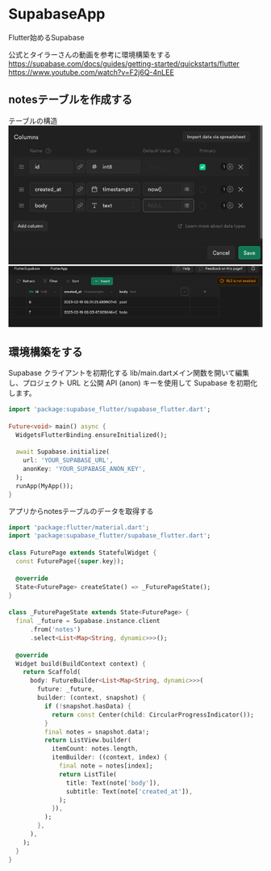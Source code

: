 # SupabaseApp
Flutter始めるSupabase

公式とタイラーさんの動画を参考に環境構築をする
https://supabase.com/docs/guides/getting-started/quickstarts/flutter
https://www.youtube.com/watch?v=F2j6Q-4nLEE

## notesテーブルを作成する
テーブルの構造
<img src="./img/スクリーンショット 2023-02-20 11.35.49.png">
<img src="./img/スクリーンショット 2023-02-20 11.41.14.png">

## 環境構築をする
Supabase クライアントを初期化する
lib/main.dartメイン関数を開いて編集し、プロジェクト URL と公開 API (anon) キーを使用して Supabase を初期化します。

```dart
import 'package:supabase_flutter/supabase_flutter.dart';

Future<void> main() async {
  WidgetsFlutterBinding.ensureInitialized();

  await Supabase.initialize(
    url: 'YOUR_SUPABASE_URL',
    anonKey: 'YOUR_SUPABASE_ANON_KEY',
  );
  runApp(MyApp());
}
```

アプリからnotesテーブルのデータを取得する
```dart
import 'package:flutter/material.dart';
import 'package:supabase_flutter/supabase_flutter.dart';

class FuturePage extends StatefulWidget {
  const FuturePage({super.key});

  @override
  State<FuturePage> createState() => _FuturePageState();
}

class _FuturePageState extends State<FuturePage> {
  final _future = Supabase.instance.client
      .from('notes')
      .select<List<Map<String, dynamic>>>();

  @override
  Widget build(BuildContext context) {
    return Scaffold(
      body: FutureBuilder<List<Map<String, dynamic>>>(
        future: _future,
        builder: (context, snapshot) {
          if (!snapshot.hasData) {
            return const Center(child: CircularProgressIndicator());
          }
          final notes = snapshot.data!;
          return ListView.builder(
            itemCount: notes.length,
            itemBuilder: ((context, index) {
              final note = notes[index];
              return ListTile(
                title: Text(note['body']),
                subtitle: Text(note['created_at']),
              );
            }),
          );
        },
      ),
    );
  }
}
```